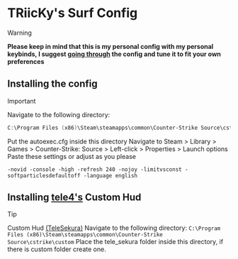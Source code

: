 # TRiicKy's Surf Config

> [!WARNING]
> **Please keep in mind that this is my personal config with my personal keybinds, I suggest [going through](https://chatgpt.com/) the config and tune it to fit your own preferences**


## Installing the config

> [!IMPORTANT]
> Navigate to the following directory:
> ```PowerShell
> C:\Program Files (x86)\Steam\steamapps\common\Counter-Strike Source\cstrike\cfg
> ```
> Put the autoexec.cfg inside this directory
> Navigate to Steam > Library > Games > Counter-Strike: Source > Left-click > Properties > Launch options
> Paste these settings or adjust as you please
> ```Launch Options
> -novid -console -high -refresh 240 -nojoy -limitvsconst -softparticlesdefaultoff -language english
> ```


## Installing [tele4's](https://gamebanana.com/members/1736054) Custom Hud
> [!TIP]
> Custom Hud [(TeleSekura)](https://gamebanana.com/mods/445582)
> Navigate to the following directory: `C:\Program Files (x86)\Steam\steamapps\common\Counter-Strike Source\cstrike\custom`
> Place the tele_sekura folder inside this directory, if there is custom folder create one.
